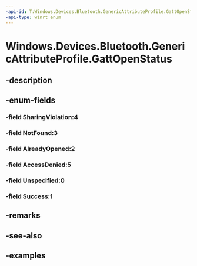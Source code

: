 ```yaml
---
-api-id: T:Windows.Devices.Bluetooth.GenericAttributeProfile.GattOpenStatus
-api-type: winrt enum
---
```


<!-- Enumeration syntax.
public enum GattOpenStatus : int 
-->

# Windows.Devices.Bluetooth.GenericAttributeProfile.GattOpenStatus

## -description

## -enum-fields
### -field SharingViolation:4

### -field NotFound:3

### -field AlreadyOpened:2

### -field AccessDenied:5

### -field Unspecified:0

### -field Success:1

## -remarks

## -see-also

## -examples

